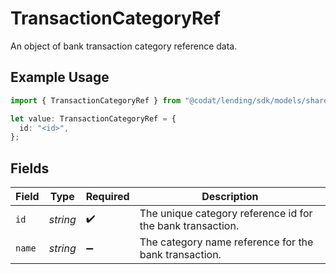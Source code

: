 # TransactionCategoryRef

An object of bank transaction category reference data.

## Example Usage

```typescript
import { TransactionCategoryRef } from "@codat/lending/sdk/models/shared";

let value: TransactionCategoryRef = {
  id: "<id>",
};
```

## Fields

| Field                                                      | Type                                                       | Required                                                   | Description                                                |
| ---------------------------------------------------------- | ---------------------------------------------------------- | ---------------------------------------------------------- | ---------------------------------------------------------- |
| `id`                                                       | *string*                                                   | :heavy_check_mark:                                         | The unique category reference id for the bank transaction. |
| `name`                                                     | *string*                                                   | :heavy_minus_sign:                                         | The category name reference for the bank transaction.      |
